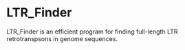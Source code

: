 # LTR_Finder
LTR_Finder is an efficient program for finding full-length LTR retrotranspsons in genome sequences.
